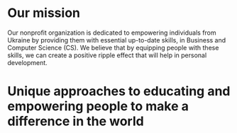 # Our mission
Our nonprofit organization is dedicated to empowering individuals from Ukraine by providing them with essential up-to-date skills,  in Business and Computer Science (CS). We believe that by equipping people with these skills, we can create a positive ripple effect that will help in personal development.

# Unique approaches to educating and empowering people to make a difference in the world
